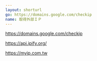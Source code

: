 ```yaml
---
layout: shorturl
go: https://domains.google.com/checkip
name: 取得外部ＩＰ
---
```

https://domains.google.com/checkip

https://api.ipify.org/

https://myip.com.tw
